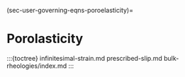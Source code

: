 (sec-user-governing-eqns-poroelasticity)=
# Porolasticity

:::{toctree}
infinitesimal-strain.md
prescribed-slip.md
bulk-rheologies/index.md
:::
